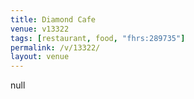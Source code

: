 ```yaml
---
title: Diamond Cafe
venue: v13322
tags: [restaurant, food, "fhrs:289735"]
permalink: /v/13322/
layout: venue
---
```

null